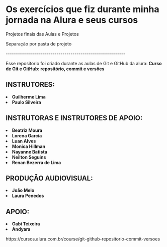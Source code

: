 <h1>Os exercícios que fiz durante minha jornada na Alura e seus cursos</h1> 

<p>Projetos finais das Aulas e Projetos</p>

<p>Separação por pasta de projeto</p>

<p>-----------------------------------------------------------</p>

<p> Esse repositorio foi criado durante as aulas de Git e GitHub da alura: <strong>Curso de
Git e GitHub: repositório, commit e versões</strong> </p>

<h2>INSTRUTORES:</h2>
<lu>
  <li><strong>Guilherme Lima</strong></li>
  <li><strong>Paulo Silveira</strong></li>
</lu>
<h2>INSTRUTORAS E INSTRUTORES DE APOIO:</h2>
<lu>
<li><strong>Beatriz Moura</strong></li>
<li><strong>Lorena Garcia</strong></li>
<li><strong>Luan Alves</strong></li>
<li><strong>Monica Hillman</strong></li>
<li><strong>Nayanne Batista</strong></li>
<li><strong>Neilton Seguins</strong></li>
<li><strong>Renan Bezerra de Lima</strong></li>
</lu>
<h2>PRODUÇÂO AUDIOVISUAL:</h2>
<lu>
<li><strong>João Melo</strong></li>
<li><strong>Laura Penedos</strong></li>
</lu>
<h2>APOIO:</h2>
<li><strong>Gabi Teixeira</strong></li>
<li><strong>Andyara</strong></li>
<p></p>
<p>https://cursos.alura.com.br/course/git-github-repositorio-commit-versoes</p>
